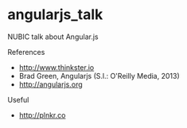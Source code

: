 angularjs_talk
==============

NUBIC talk about Angular.js

References
  * http://www.thinkster.io
  * Brad Green, Angularjs (S.l.: O'Reilly Media, 2013)
  * http://angularjs.org

Useful
  * http://plnkr.co